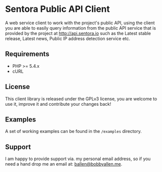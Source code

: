 Sentora Public API Client
=====

A web service client to work with the project's public API, using the client you are able to easily query information from the public
API service that is provided by the project at http://api.sentora.io such as the Latest stable release, Latest news, Public IP address detection service etc.

Requirements
------------

* PHP >= 5.4.x
* cURL

License
-------

This client library is released under the GPLv3 license, you are welcome to use it, improve it and contribute your changes back!

Examples
--------

A set of working examples can be found in the ``/examples`` directory.

Support
-------

I am happy to provide support via. my personal email address, so if you need a hand drop me an email at: [ballen@bobbyallen.me]().